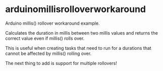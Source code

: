 # arduinomillisrolloverworkaround

Arduino millis() rollover workaround example.

Calculates the duration in millis between two millis values and returns the correct value even if millis() rolls over.

This is useful when creating tasks that need to run for a durations that cannot be affected by millis() rolling over.

The next thing to add is support for multiple rollovers!
